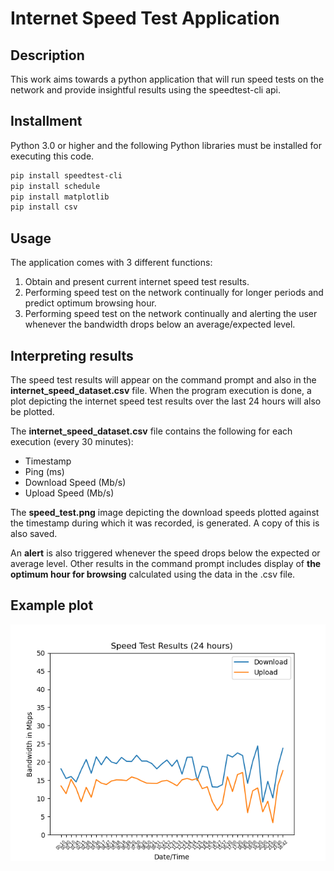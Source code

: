# Internet Speed Test Application

## Description

This work aims towards a python application that will run speed tests on the network and provide insightful results using the speedtest-cli api.

## Installment

Python 3.0 or higher and the following Python libraries must be installed for executing this code. 

```bash
pip install speedtest-cli
pip install schedule
pip install matplotlib
pip install csv
```
## Usage

The application comes with 3 different functions:

1. Obtain and present current internet speed test results.
2. Performing speed test on the network continually for longer periods and predict optimum browsing hour.
3. Performing speed test on the network continually and alerting the user whenever the bandwidth drops below an average/expected level.

## Interpreting results

The speed test results will appear on the command prompt and also in the **internet_speed_dataset.csv** file. When the program execution is done, a plot depicting the internet speed test results over the last 24 hours will also be plotted.

The **internet_speed_dataset.csv** file contains the following for each execution (every 30 minutes):

- Timestamp
- Ping (ms)
- Download Speed (Mb/s)
- Upload Speed (Mb/s)

The **speed_test.png** image depicting the download speeds plotted against the timestamp during which it was recorded, is generated. A copy of this is also saved. 

An **alert** is also triggered whenever the speed drops below the expected or average level. Other results in the command prompt includes display of **the optimum hour for browsing** calculated using the data in the .csv file. 

## Example plot

![plot](speedtest.png)


